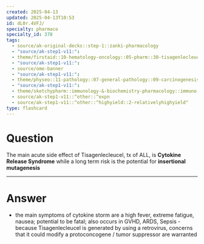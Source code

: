 ```yaml
---
created: 2025-04-13
updated: 2025-04-13T10:53
id: dL0r.4VFJ/
specialty: pharmaco
specialty_id: 378
tags:
  - source/ak-original-decks::step-1::zanki-pharmacology
  - "source/ak-step1-v11:": 
  - theme/firstaid::10-hematology-oncology::05-pharm::30-tisagenlecleucel
  - "source/ak-step1-v11:": 
  - source/ome-banner
  - "source/ak-step1-v11:": 
  - theme/physeo::11-pathology::07-general-pathology::09-carcinogenesis
  - "source/ak-step1-v11:": 
  - theme/sketchypharm::immunology-&-biochemistry-pharmacology::immuno-stimulants-&-biochemistry-pharmacology::enzyme-replacement-therapy,gene-therapy,and-cystic-fibrosis-therapy
  - source/ak-step1-v11::^other::^expn
  - source/ak-step1-v11::^other::^highyield::2-relativelyhighyield"
type: flashcard
---
```


# Question
The main acute side effect of Tisagenlecleucel, tx of ALL, is **Cytokine Release Syndrome** while a long term risk is the potential for **insertional mutagenesis**

---

# Answer
- the main symptoms of cytokine storm are a high fever, extreme fatigue, nausea; potential to be fatal; also occurs in GVHD, ARDS, Sepsis - because Tisagenlecleucel is generated by using a retrovirus, concerns that it could modify a protoconcogene / tumor suppressor are warranted